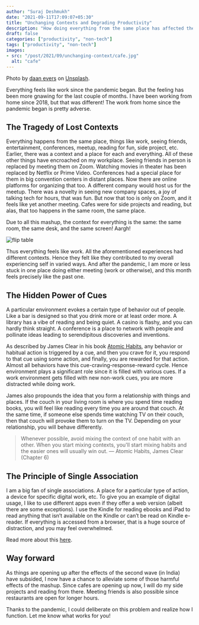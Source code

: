 ```yaml
---
author: "Suraj Deshmukh"
date: "2021-09-11T17:09:07+05:30"
title: "Unchanging Contexts and Degrading Productivity"
description: "How doing everything from the same place has affected the the productivity of everything."
draft: false
categories: ["productivity", "non-tech"]
tags: ["productivity", "non-tech"]
images:
- src: "/post/2021/09/unchanging-context/cafe.jpg"
  alt: "cafe"
---
```


Photo by [daan evers](https://unsplash.com/@daanelise) on [Unsplash](https://unsplash.com).


Everything feels like work since the pandemic began. But the feeling has been more gnawing for the last couple of months. I have been working from home since 2018, but that was different! The work from home since the pandemic began is pretty adverse.

## The Tragedy of Lost Contexts

Everything happens from the same place, things like work, seeing friends, entertainment, conferences, meetup, reading for fun, side project, etc. Earlier, there was a context and a place for each and everything. All of these other things have encroached on my workplace. Seeing friends in person is replaced by meeting them on Zoom. Watching movies in theater has been replaced by Netflix or Prime Video. Conferences had a special place for them in big convention centers in distant places. Now there are online platforms for organizing that too. A different company would host us for the meetup. There was a novelty in seeing new company spaces, a joy of talking tech for hours, that was fun. But now that too is only on Zoom, and it feels like yet another meeting. Cafes were for side projects and reading, but alas, that too happens in the same room, the same place.

Due to all this mashup, the context for everything is the same: the same room, the same desk, and the same screen! Aargh!

![flip table](/post/2021/09/unchanging-context/flip-table.gif "flip table")

Thus everything feels like work. All the aforementioned experiences had different contexts. Hence they felt like they contributed to my overall experiencing self in varied ways. And after the pandemic, I am more or less stuck in one place doing either meeting (work or otherwise), and this month feels precisely like the past one.

## The Hidden Power of Cues

A particular environment evokes a certain type of behavior out of people. Like a bar is designed so that you drink more or at least order more. A library has a vibe of reading and being quiet. A casino is flashy, and you can hardly think straight. A conference is a place to network with people and pollinate ideas leading to serendipitous discoveries and inventions.

As described by James Clear in his book [Atomic Habits](https://amzn.to/39Zmfk6), any behavior or habitual action is triggered by a cue, and then you crave for it, you respond to that cue using some action, and finally, you are rewarded for that action. Almost all behaviors have this cue-craving-response-reward cycle. Hence environment plays a significant role since it is filled with various cues. If a work environment gets filled with new non-work cues, you are more distracted while doing work.

James also propounds the idea that you form a relationship with things and places. If the couch in your living room is where you spend time reading books, you will feel like reading every time you are around that couch. At the same time, if someone else spends time watching TV on their couch, then that couch will provoke them to turn on the TV. Depending on your relationship, you will behave differently.

> Whenever possible, avoid mixing the context of one habit with an other. When you start mixing contexts, you'll start mixing habits and the easier ones will usually win out. — Atomic Habits, James Clear (Chapter 6)

## The Principle of Single Association

I am a big fan of single associations. A place for a particular type of action, a device for specific digital work, etc. To give you an example of digital usage, I like to use different apps even if they offer a web version (albeit there are some exceptions). I use the Kindle for reading ebooks and iPad to read anything that isn’t available on the Kindle or can’t be read on Kindle e-reader. If everything is accessed from a browser, that is a huge source of distraction, and you may feel overwhelmed.

Read more about this [here](https://www.sparringmind.com/changing-habits).

## Way forward

As things are opening up after the effects of the second wave (in India) have subsided, I now have a chance to alleviate some of those harmful effects of the mashup. Since cafes are opening up now, I will do my side projects and reading from there. Meeting friends is also possible since restaurants are open for longer hours.

Thanks to the pandemic, I could deliberate on this problem and realize how I function. Let me know what works for you!
